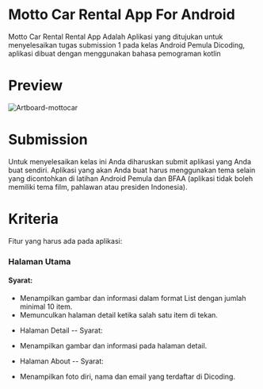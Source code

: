 # Motto Car Rental App For Android
Motto Car Rental Rental App
Adalah Aplikasi yang ditujukan untuk menyelesaikan tugas submission 1 pada kelas Android Pemula Dicoding, aplikasi dibuat dengan menggunakan bahasa pemograman kotlin

# Preview
![Artboard-mottocar](https://user-images.githubusercontent.com/50509675/83852983-ce596f00-a73e-11ea-8f7c-7a6226f947b3.png)

# Submission
Untuk menyelesaikan kelas ini Anda diharuskan submit aplikasi yang Anda buat sendiri. Aplikasi yang akan Anda buat harus menggunakan tema selain yang dicontohkan di latihan Android Pemula dan BFAA (aplikasi tidak boleh memiliki tema film, pahlawan atau presiden Indonesia).

# Kriteria
Fitur yang harus ada pada aplikasi:

### Halaman Utama
#### Syarat:
* Menampilkan gambar dan informasi dalam format List dengan jumlah minimal 10 item.
* Memunculkan halaman detail ketika salah satu item di tekan.

- Halaman Detail
-- Syarat:
* Menampilkan gambar dan informasi pada halaman detail.

- Halaman About
-- Syarat:
* Menampilkan foto diri, nama dan email yang terdaftar di Dicoding.



